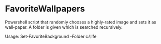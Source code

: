 # FavoriteWallpapers
Powershell script that randomly chooses a highly-rated image and sets it as wall-paper. A folder is given which is searched recursively.

Usage: Set-FavoriteBackground -Folder c:\life
